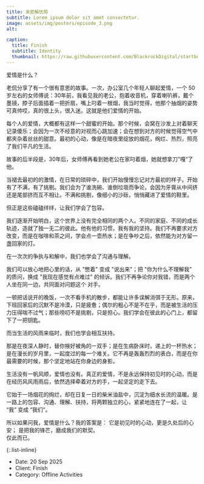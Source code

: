 ```yaml
---
title: 亲密解忧局
subtitle: Lorem ipsum dolor sit amet consectetur.
image: assets/img/posters/episode_3.png
alt: 

caption:
  title: Finish
  subtitle: Identity
  thumbnail: https://raw.githubusercontent.com/BlackrockDigital/startbootstrap-agency/master/src/assets/img/portfolio/03-thumbnail.jpg
---
```

爱情是什么？

老侃分享了有一个很有意思的故事。一次，办公室几个年轻人聊起爱情，一个 50 岁左右的女师傅说：30年前，我看见我的老公，抱着收音机，穿着喇叭裤，戴个墨镜，脖子后面插着一把折扇，嘴上叼着一根烟，我当时觉得，他那个抽烟的姿势可真帅哎，真的很上头，很入迷。这就是他们爱情的开始。

每个人的爱情，大概都有这样一个甜蜜的开始。那个时候，会窝在沙发上对着聊天记录傻乐；会因为一次不经意的对视而心跳加速；会在想到对方的时候觉得空气中都夹杂着丝丝的甜意。最初的心动，像是在暗夜里绽放的烟花，绚烂、热烈，照亮了我们平凡的生活。

故事的后半段是，30年后，女师傅再看到她老公在家叼着烟，她就想拿刀”嘎“了他。

当褪去最初的的激情，在日常的琐碎中，我们开始慢慢忘记对方最初的样子。开始有了不满，有了挑剔。我们会为了谁洗碗、谁倒垃圾而争论，会因为牙膏从中间挤还是尾部挤而互不相让。不满和挑剔，像细小的沙砾，悄悄藏进了爱情的鞋里。

但正是这些磕磕绊绊，让我们学会了包容。

我们逐渐开始明白，这个世界上没有完全相同的两个人。不同的家庭、不同的成长轨迹，造就了独一无二的彼此。他有他的习惯，我有我的坚持。我们不再要求对方改变，而是在咖啡和茶之间，学会点一壶热水；是在争吵之后，依然能为对方留一盏回家的灯。

在一次次的争执与和解中，我们也学会了沟通与理解。

我们可以放心地把心里的话，从 "憋着" 变成 "说出来"；把 "你为什么不理解我" 的质问，换成 "我现在感觉有点难过" 的倾诉。我们不再争论你对我错，而是两个人坐在同一边，共同面对问题这个 对手。

一顿把话说开的晚饭，一次不看手机的散步，都能让许多误解消弭于无形。原来，下班回家后的沉默不是冷漠，只是疲惫；偶尔的粗心不是不在乎，而是被生活的压力压得喘不过气；那些唠叨不是挑剔，只是担心。我们学会在彼此的心门上，都留下了一把钥匙。

而当生活的风雨来临时，我们也学会相互扶持。

那是在夜深人静时，替你掖好被角的一双手；是在生病卧床时，递上的一杯热水；是在漫长的岁月里，一起度过的每一个难关。它不再是轰轰烈烈的表白，而是在你最需要的时候，那个坚定地站在你身边的身影。

生活没有一帆风顺，爱情也没有。真正的爱情，不是永远保持初见时的心动，而是在经历风风雨雨后，依然选择牵着对方的手，一起坚定的走下去。

它始于一场烟花的绚烂，却在日复一日的柴米油盐中，沉淀为细水长流的温暖。是一路上的包容、沟通、理解、扶持，将两颗独立的心，紧紧地连在了一起，让 “我” 变成 “我们”。

所以如果问我，爱情是什么？我的答案是：
它是初见时的心动，更是久处后的心安；
是把我的锋芒，磨成我们的默契。  
仅此而已。

{:.list-inline}
- Date: 20 Sep 2025
- Client: Finish
- Category: Offline Activities

